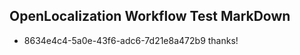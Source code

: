 ## OpenLocalization Workflow Test MarkDown
* 8634e4c4-5a0e-43f6-adc6-7d21e8a472b9 thanks!

<!--HONumber=Sep16_HO1-->


